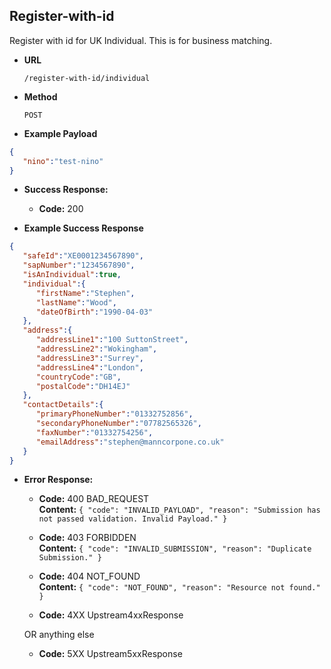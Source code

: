 Register-with-id
-----------------------
Register with id for UK Individual. This is for business matching.

* **URL**

  `/register-with-id/individual`

* **Method**

  `POST`

* **Example Payload**

```json
{
   "nino":"test-nino"
}

```

* **Success Response:**

  * **Code:** 200 <br />

* **Example Success Response**

```json
{
   "safeId":"XE0001234567890",
   "sapNumber":"1234567890",
   "isAnIndividual":true,
   "individual":{
      "firstName":"Stephen",
      "lastName":"Wood",
      "dateOfBirth":"1990-04-03"
   },
   "address":{
      "addressLine1":"100 SuttonStreet",
      "addressLine2":"Wokingham",
      "addressLine3":"Surrey",
      "addressLine4":"London",
      "countryCode":"GB",
      "postalCode":"DH14EJ"
   },
   "contactDetails":{
      "primaryPhoneNumber":"01332752856",
      "secondaryPhoneNumber":"07782565326",
      "faxNumber":"01332754256",
      "emailAddress":"stephen@manncorpone.co.uk"
   }
}

```

* **Error Response:**

  * **Code:** 400 BAD_REQUEST <br />
    **Content:** `{
                     "code": "INVALID_PAYLOAD",
                     "reason": "Submission has not passed validation. Invalid Payload."
                  }`

  * **Code:** 403 FORBIDDEN <br />
    **Content:** `{
                              "code": "INVALID_SUBMISSION",
                              "reason": "Duplicate Submission."
                          }`
    
  * **Code:** 404 NOT_FOUND <br />
    **Content:** `{
                              "code": "NOT_FOUND",
                              "reason": "Resource not found."
                          }`
    
  * **Code:** 4XX Upstream4xxResponse <br />

  OR anything else

  * **Code:** 5XX Upstream5xxResponse <br />